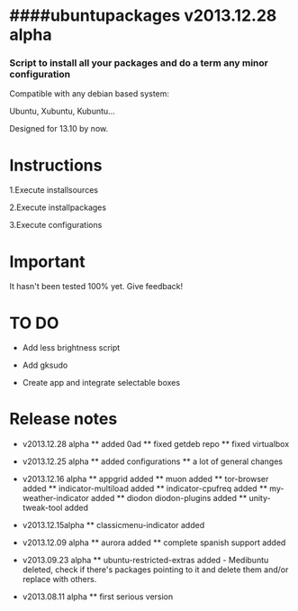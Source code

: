 ####ubuntupackages v2013.12.28 alpha
=============================================  
### Script to install all your packages and do a term any minor configuration

Compatible with any debian based system:

Ubuntu, Xubuntu, Kubuntu...

Designed for 13.10 by now.

Instructions
=============================================

1.Execute installsources

2.Execute installpackages

3.Execute configurations

Important
=============================================
It hasn't been tested 100% yet. Give feedback!

TO DO
=============================================
* Add less brightness script

* Add gksudo

* Create app and integrate selectable boxes

Release notes
=============================================
* v2013.12.28 alpha
** added 0ad
** fixed getdeb repo
** fixed virtualbox

* v2013.12.25 alpha
** added configurations
** a lot of general changes

* v2013.12.16 alpha
** appgrid added
** muon added
** tor-browser added
** indicator-multiload added
** indicator-cpufreq added
** my-weather-indicator added
** diodon diodon-plugins added
** unity-tweak-tool added

* v2013.12.15alpha
** classicmenu-indicator added

* v2013.12.09 alpha
** aurora added
** complete spanish support added

* v2013.09.23 alpha
** ubuntu-restricted-extras added - Medibuntu deleted, check if there's packages pointing to it and delete them and/or replace with others.

* v2013.08.11 alpha
** first serious version
